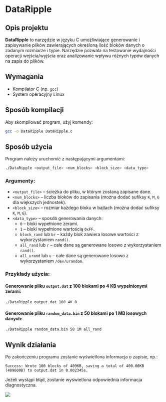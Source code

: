 # DataRipple

## Opis projektu
**DataRipple** to narzędzie w języku C umożliwiające generowanie i zapisywanie plików zawierających określoną ilość bloków danych o zadanym rozmiarze i typie. Narzędzie pozwala na testowanie wydajności operacji wejścia/wyjścia oraz analizowanie wpływu różnych typów danych na zapis do plików.

## Wymagania
- Kompilator C (np. `gcc`)
- System operacyjny Linux

## Sposób kompilacji
Aby skompilować program, użyj komendy:
```sh
gcc -o DataRipple DataRipple.c
```

## Sposób użycia
Program należy uruchomić z następującymi argumentami:
```sh
./DataRipple <output_file> <num_blocks> <block_size> <data_type>
```
### Argumenty:
- `<output_file>` – ścieżka do pliku, w którym zostaną zapisane dane.
- `<num_blocks>` – liczba bloków do zapisania (można dodać sufiksy `K`, `M`, `G` dla większych jednostek).
- `<block_size>` – rozmiar każdego bloku w bajtach (można dodać sufiksy `K`, `M`, `G`).
- `<data_type>` – sposób generowania danych:
  - `0` – bloki wypełnione zerami.
  - `1` – bloki wypełnione wartością `0xFF`.
  - `block_rand` lub `br` – każdy blok zawiera losowe wartości z wykorzystaniem `rand()`.
  - `all_rand` lub `r` – całe dane są generowane losowo z wykorzystaniem `rand()`.
  - `all_urand` lub `u` – całe dane są generowane losowo z wykorzystaniem `/dev/urandom`.

### Przykłady użycia:
#### Generowanie pliku `output.dat` z 100 blokami po 4 KB wypełnionymi zerami:
```sh
./DataRipple output.dat 100 4K 0
```
#### Generowanie pliku `random_data.bin` z 50 blokami po 1 MB losowych danych:
```sh
./DataRipple random_data.bin 50 1M all_rand
```

## Wynik działania
Po zakończeniu programu zostanie wyświetlona informacja o zapisie, np.:
```
Success: Wrote 100 blocks of 4096B, saving a total of 400.00KB (409600B) to output.dat in 0.002345s.
```

Jeżeli wystąpi błąd, zostanie wyświetlona odpowiednia informacja diagnostyczna.

![](https://github.ct8.pl/readme/patlukas/DataRipple)

